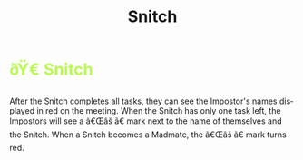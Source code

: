 ﻿---
lang: en-US
title: Snitch
prev: Psychic
next: Socialite
---
# <font color="#b8fb4f">ðŸ€ <b>Snitch</b></font> <Badge text="Support" type="tip" vertical="middle"/>

After the Snitch completes all tasks, they can see the Impostor's names displayed in red on the meeting. When the Snitch has only one task left, the Impostors will see a ã€Œâš ã€ mark next to the name of themselves and the Snitch. When a Snitch becomes a Madmate, the ã€Œâš ã€ mark turns red.